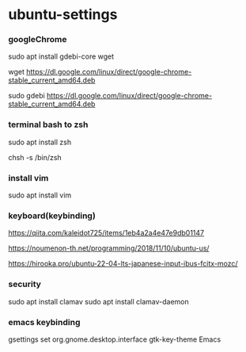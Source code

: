 # ubuntu-settings

### googleChrome
sudo apt install gdebi-core wget

wget https://dl.google.com/linux/direct/google-chrome-stable_current_amd64.deb

sudo gdebi https://dl.google.com/linux/direct/google-chrome-stable_current_amd64.deb

### terminal bash to zsh
sudo apt install zsh

chsh -s /bin/zsh

### install vim
sudo apt install vim

### keyboard(keybinding)
https://qiita.com/kaleidot725/items/1eb4a2a4e47e9db01147

https://noumenon-th.net/programming/2018/11/10/ubuntu-us/

https://hirooka.pro/ubuntu-22-04-lts-japanese-input-ibus-fcitx-mozc/

### security
sudo apt install clamav
sudo apt install clamav-daemon

### emacs keybinding
gsettings set org.gnome.desktop.interface gtk-key-theme Emacs
